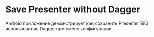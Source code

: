 # Save Presenter without Dagger
Android приложение демонстрирует как сохранить Presenter БЕЗ использования Dagger при смене конфигурации.
